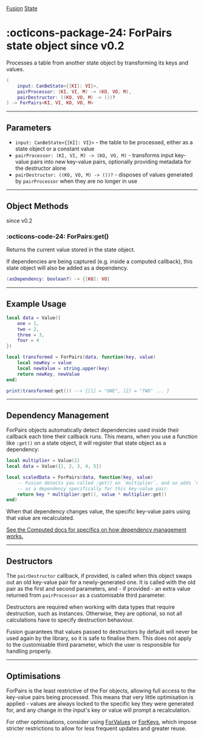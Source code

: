 <nav class="fusiondoc-api-breadcrumbs">
	<a href="../..">Fusion</a>
	<a href="..">State</a>
</nav>

<h1 class="fusiondoc-api-header" markdown>
	<span class="fusiondoc-api-icon" markdown>:octicons-package-24:</span>
	<span class="fusiondoc-api-name">ForPairs</span>
	<span class="fusiondoc-api-pills">
		<span class="fusiondoc-api-pill-type">state object</span>
		<span class="fusiondoc-api-pill-since">since v0.2</span>
	</span>
</h1>

Processes a table from another state object by transforming its keys and values.

```Lua
(
	input: CanBeState<{[KI]: VI}>,
	pairProcessor: (KI, VI, M) -> (KO, VO, M),
	pairDestructor: ((KO, VO, M) -> ())?
) -> ForPairs<KI, VI, KO, VO, M>
```

-----

## Parameters

- `input: CanBeState<{[KI]: VI}>` - the table to be processed, either as a state
object or a constant value
- `pairProcessor: (KI, VI, M) -> (KO, VO, M)` - transforms input key-value pairs
into new key-value pairs, optionally providing metadata for the destructor alone
- `pairDestructor: ((KO, VO, M) -> ())?` - disposes of values generated by
`pairProcessor` when they are no longer in use

-----

## Object Methods

<p class="fusiondoc-api-pills">
	<span class="fusiondoc-api-pill-since">since v0.2</span>
</p>

### :octicons-code-24: ForPairs:get()

Returns the current value stored in the state object.

If dependencies are being captured (e.g. inside a computed callback), this state
object will also be added as a dependency.

```Lua
(asDependency: boolean?) -> {[KO]: VO}
```

-----

## Example Usage

```Lua
local data = Value({
	one = 1,
	two = 2,
	three = 3,
	four = 4
})

local transformed = ForPairs(data, function(key, value)
	local newKey = value
	local newValue = string.upper(key)
	return newKey, newValue
end)

print(transformed:get()) --> {[1] = "ONE", [2] = "TWO" ... }
```

-----

## Dependency Management

ForPairs objects automatically detect dependencies used inside their callback
each time their callback runs. This means, when you use a function like `:get()`
on a state object, it will register that state object as a dependency:

```Lua
local multiplier = Value(2)
local data = Value({1, 2, 3, 4, 5})

local scaledData = ForPairs(data, function(key, value)
	-- Fusion detects you called :get() on `multiplier`, and so adds `multiplier`
	-- as a dependency specifically for this key-value pair.
	return key * multiplier:get(), value * multiplier:get()
end)
```

When that dependency changes value, the specific key-value pairs using that
value are recalculated.

[See the Computed docs for specifics on how dependency management works.](../computed/#dependency-management)

-----

## Destructors

The `pairDestructor` callback, if provided, is called when this object swaps
out an old key-value pair for a newly-generated one. It is called with the old
pair as the first and second parameters, and - if provided - an extra value
returned from `pairProcessor` as a customisable third parameter.

Destructors are required when working with data types that require destruction,
such as instances. Otherwise, they are optional, so not all calculations have to
specify destruction behaviour.

Fusion guarantees that values passed to destructors by default will never be
used again by the library, so it is safe to finalise them. This does not apply
to the customisable third parameter, which the user is responsible for handling
properly.

-----

## Optimisations

ForPairs is the least restrictive of the For objects, allowing full access to
the key-value pairs being processed. This means that very little optimisation is
applied - values are always locked to the specific key they were generated for,
and any change in the input's key or value will prompt a recalculation.

For other optimisations, consider using [ForValues](../forvalues) or
[ForKeys](../forkeys), which impose stricter restrictions to allow for less
frequent updates and greater reuse.